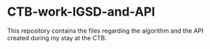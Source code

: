 # CTB-work-IGSD-and-API
This repository contains the files regarding the algorithm and the API created during my stay at the CTB.
